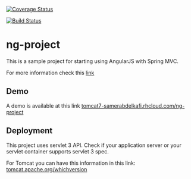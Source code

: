 
[![Coverage Status](https://coveralls.io/repos/samer-abdelkafi/ng-project/badge.svg?branch=master&service=github)](https://coveralls.io/github/samer-abdelkafi/ng-project?branch=master)

[![Build Status](https://travis-ci.org/samer-abdelkafi/ng-project.svg?branch=master)](https://travis-ci.org/samer-abdelkafi/ng-project)

# ng-project

This is a sample project for starting using AngularJS with Spring MVC.

For more information check this <a href="https://samerabdelkafi.wordpress.com/2015/01/25/angularjs">link</a>

<h2>Demo</h2>
A demo is available at this link <a target="_blank" href="http://tomcat7-samerabdelkafi.rhcloud.com/ng-project">tomcat7-samerabdelkafi.rhcloud.com/ng-project</a>

<h2>Deployment</h2>
This project uses servlet 3 API. Check if your application server or your servlet container supports servlet 3 spec. 

For Tomcat you can have this information in this link: <a href="tomcat.apache.org/whichversion" > tomcat.apache.org/whichversion </a> 
